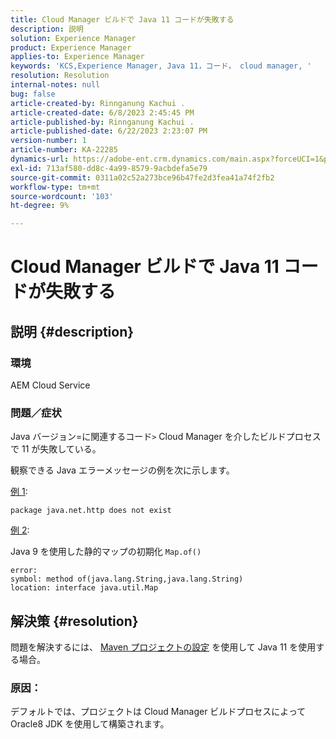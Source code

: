 ```yaml
---
title: Cloud Manager ビルドで Java 11 コードが失敗する
description: 説明
solution: Experience Manager
product: Experience Manager
applies-to: Experience Manager
keywords: 'KCS,Experience Manager, Java 11，コード， cloud manager, '
resolution: Resolution
internal-notes: null
bug: false
article-created-by: Rinnganung Kachui .
article-created-date: 6/8/2023 2:45:45 PM
article-published-by: Rinnganung Kachui .
article-published-date: 6/22/2023 2:23:07 PM
version-number: 1
article-number: KA-22285
dynamics-url: https://adobe-ent.crm.dynamics.com/main.aspx?forceUCI=1&pagetype=entityrecord&etn=knowledgearticle&id=6f0f6424-0b06-ee11-8f6e-6045bd006793
exl-id: 713af580-dd8c-4a99-8579-9acbdefa5e79
source-git-commit: 0311a02c52a273bce96b47fe2d3fea41a74f2fb2
workflow-type: tm+mt
source-wordcount: '103'
ht-degree: 9%

---
```


# Cloud Manager ビルドで Java 11 コードが失敗する

## 説明 {#description}


### <b>環境</b>

AEM Cloud Service

### <b>問題／症状</b>

Java バージョン=に関連するコード`>`  Cloud Manager を介したビルドプロセスで 11 が失敗している。

観察できる Java エラーメッセージの例を次に示します。

<u>例 1</u>:


```
package java.net.http does not exist
```


<u>例 2</u>:

Java 9 を使用した静的マップの初期化 `Map.of()`


```
error:
symbol: method of(java.lang.String,java.lang.String)
location: interface java.util.Map
```



## 解決策 {#resolution}


問題を解決するには、 [Maven プロジェクトの設定](https://experienceleague.adobe.com/docs/experience-manager-cloud-manager/content/getting-started/project-creation/build-environment.html#maven-toolchains) を使用して Java 11 を使用する場合。

### <b>原因</b>：

デフォルトでは、プロジェクトは Cloud Manager ビルドプロセスによってOracle8 JDK を使用して構築されます。
